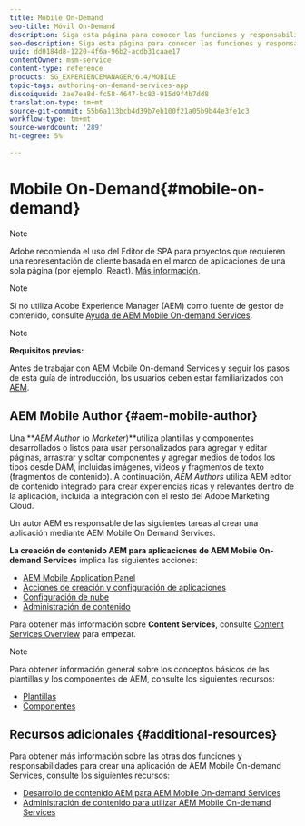 ```yaml
---
title: Mobile On-Demand
seo-title: Móvil On-Demand
description: Siga esta página para conocer las funciones y responsabilidades de AEM autor de los servicios bajo demanda de dispositivos móviles.
seo-description: Siga esta página para conocer las funciones y responsabilidades de AEM autor de los servicios bajo demanda de dispositivos móviles.
uuid: dd0184d8-1220-4f6a-96b2-acdb31caae17
contentOwner: msm-service
content-type: reference
products: SG_EXPERIENCEMANAGER/6.4/MOBILE
topic-tags: authoring-on-demand-services-app
discoiquuid: 2ae7ea8d-fc58-4647-bc83-915d9f4b7dd8
translation-type: tm+mt
source-git-commit: 55b6a113bcb4d39b7eb100f21a05b9b44e3fe1c3
workflow-type: tm+mt
source-wordcount: '289'
ht-degree: 5%

---
```



# Mobile On-Demand{#mobile-on-demand}

>[!NOTE]
>
>Adobe recomienda el uso del Editor de SPA para proyectos que requieren una representación de cliente basada en el marco de aplicaciones de una sola página (por ejemplo, React). [Más información](/help/sites-developing/spa-overview.md).

>[!NOTE]
>
>Si no utiliza Adobe Experience Manager (AEM) como fuente de gestor de contenido, consulte [Ayuda de AEM Mobile On-demand Services](https://helpx.adobe.com/digital-publishing-solution/topics.html).

>[!NOTE]
>
>**Requisitos previos:**
>
>Antes de trabajar con AEM Mobile On-demand Services y seguir los pasos de esta guía de introducción, los usuarios deben estar familiarizados con [AEM](/help/sites-deploying/deploy.md).

## AEM Mobile Author {#aem-mobile-author}

Una ***AEM Author* (o *Marketer*)**utiliza plantillas y componentes desarrollados o listos para usar personalizados para agregar y editar páginas, arrastrar y soltar componentes y agregar medios de todos los tipos desde DAM, incluidas imágenes, videos y fragmentos de texto (fragmentos de contenido). A continuación, *AEM Authors* utiliza AEM editor de contenido integrado para crear experiencias ricas y relevantes dentro de la aplicación, incluida la integración con el resto del Adobe Marketing Cloud.

Un autor AEM es responsable de las siguientes tareas al crear una aplicación mediante AEM Mobile On Demand Services.

**La creación de contenido AEM para aplicaciones de AEM Mobile On-demand Services** implica las siguientes acciones:

* [AEM Mobile Application Panel](/help/mobile/mobile-apps-ondemand-application-dashboard.md)
* [Acciones de creación y configuración de aplicaciones](/help/mobile/mobile-apps-ondemand-application-create-configure-action.md)
* [Configuración de nube](/help/mobile/mobile-on-demand-associating-an-on-demand-app-to-cloud-configuration.md)
* [Administración de contenido](/help/mobile/mobile-apps-ondemand-manage-content-ondemand.md)

Para obtener más información sobre **Content Services**, consulte [Content Services Overview](/help/mobile/develop-content-as-a-service.md) para empezar.

>[!NOTE]
>
>Para obtener información general sobre los conceptos básicos de las plantillas y los componentes de AEM, consulte los siguientes recursos:
>
>* [Plantillas](/help/sites-developing/templates.md)
>* [Componentes](/help/sites-developing/components.md)

>



## Recursos adicionales {#additional-resources}

Para obtener más información sobre las otras dos funciones y responsabilidades para crear una aplicación de AEM Mobile On-demand Services, consulte los siguientes recursos:

* [Desarrollo de contenido AEM para AEM Mobile On-demand Services](/help/mobile/aem-mobile-on-demand.md)
* [Administración de contenido para utilizar AEM Mobile On-demand Services](/help/mobile/aem-mobile.md)

